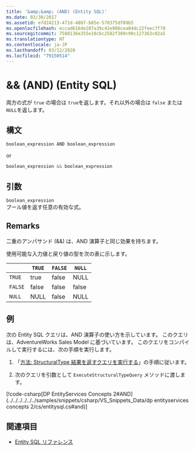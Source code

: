 ```yaml
---
title: '&amp;&amp; (AND) (Entity SQL)'
ms.date: 03/30/2017
ms.assetid: e7d24213-471d-4807-b85e-570375df89b5
ms.openlocfilehash: eccad616de287a39c42e986cea84dc22feec7f70
ms.sourcegitcommit: 7588136e355e10cbc2582f389c90c127363c02a5
ms.translationtype: HT
ms.contentlocale: ja-JP
ms.lasthandoff: 03/12/2020
ms.locfileid: "79150514"
---
```

# <a name="ampamp-and-entity-sql"></a>&amp;&amp; (AND) (Entity SQL)
両方の式が `true` の場合は `true`を返します。それ以外の場合は `false` または `NULL`を返します。  
  
## <a name="syntax"></a>構文  
  
```csharp  
boolean_expression AND boolean_expression
```

or  

```csharp
boolean_expression && boolean_expression  
```  
  
## <a name="arguments"></a>引数  
 `boolean_expression`  
 ブール値を返す任意の有効な式。  
  
## <a name="remarks"></a>Remarks  
 二重のアンパサンド (&&) は、AND 演算子と同じ効果を持ちます。  
  
 使用可能な入力値と戻り値の型を次の表に示します。  
  
||`TRUE`|`FALSE`|`NULL`|  
|-|------------|-------------|------------|  
|`TRUE`|true|false|NULL|  
|`FALSE`|false|false|false|  
|`NULL`|NULL|false|NULL|  
  
## <a name="example"></a>例  
 次の Entity SQL クエリは、AND 演算子の使い方を示しています。 このクエリは、AdventureWorks Sales Model に基づいています。 このクエリをコンパイルして実行するには、次の手順を実行します。  
  
1. 「[方法: StructuralType 結果を返すクエリを実行する](../how-to-execute-a-query-that-returns-structuraltype-results.md)」の手順に従います。  
  
2. 次のクエリを引数として `ExecuteStructuralTypeQuery` メソッドに渡します。  
  
 [!code-csharp[DP EntityServices Concepts 2#AND](../../../../../../samples/snippets/csharp/VS_Snippets_Data/dp entityservices concepts 2/cs/entitysql.cs#and)]  
  
## <a name="see-also"></a>関連項目

- [Entity SQL リファレンス](entity-sql-reference.md)
